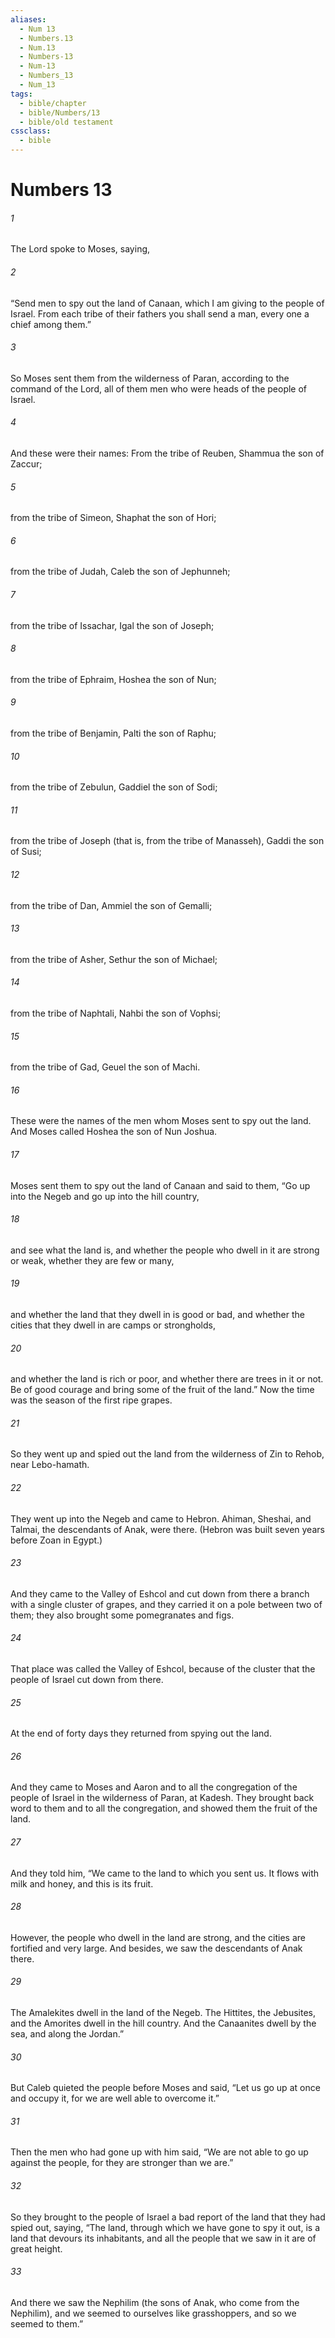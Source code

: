 ```yaml
---
aliases:
  - Num 13
  - Numbers.13
  - Num.13
  - Numbers-13
  - Num-13
  - Numbers_13
  - Num_13
tags:
  - bible/chapter
  - bible/Numbers/13
  - bible/old testament
cssclass:
  - bible
---
```


# Numbers 13

###### 1
The Lord spoke to Moses, saying,
###### 2
“Send men to spy out the land of Canaan, which I am giving to the people of Israel. From each tribe of their fathers you shall send a man, every one a chief among them.”
###### 3
So Moses sent them from the wilderness of Paran, according to the command of the Lord, all of them men who were heads of the people of Israel.
###### 4
And these were their names: From the tribe of Reuben, Shammua the son of Zaccur;
###### 5
from the tribe of Simeon, Shaphat the son of Hori;
###### 6
from the tribe of Judah, Caleb the son of Jephunneh;
###### 7
from the tribe of Issachar, Igal the son of Joseph;
###### 8
from the tribe of Ephraim, Hoshea the son of Nun;
###### 9
from the tribe of Benjamin, Palti the son of Raphu;
###### 10
from the tribe of Zebulun, Gaddiel the son of Sodi;
###### 11
from the tribe of Joseph (that is, from the tribe of Manasseh), Gaddi the son of Susi;
###### 12
from the tribe of Dan, Ammiel the son of Gemalli;
###### 13
from the tribe of Asher, Sethur the son of Michael;
###### 14
from the tribe of Naphtali, Nahbi the son of Vophsi;
###### 15
from the tribe of Gad, Geuel the son of Machi.
###### 16
These were the names of the men whom Moses sent to spy out the land. And Moses called Hoshea the son of Nun Joshua.
###### 17
Moses sent them to spy out the land of Canaan and said to them, “Go up into the Negeb and go up into the hill country,
###### 18
and see what the land is, and whether the people who dwell in it are strong or weak, whether they are few or many,
###### 19
and whether the land that they dwell in is good or bad, and whether the cities that they dwell in are camps or strongholds,
###### 20
and whether the land is rich or poor, and whether there are trees in it or not. Be of good courage and bring some of the fruit of the land.” Now the time was the season of the first ripe grapes.
###### 21
So they went up and spied out the land from the wilderness of Zin to Rehob, near Lebo-hamath.
###### 22
They went up into the Negeb and came to Hebron. Ahiman, Sheshai, and Talmai, the descendants of Anak, were there. (Hebron was built seven years before Zoan in Egypt.)
###### 23
And they came to the Valley of Eshcol and cut down from there a branch with a single cluster of grapes, and they carried it on a pole between two of them; they also brought some pomegranates and figs.
###### 24
That place was called the Valley of Eshcol, because of the cluster that the people of Israel cut down from there.
###### 25
At the end of forty days they returned from spying out the land.
###### 26
And they came to Moses and Aaron and to all the congregation of the people of Israel in the wilderness of Paran, at Kadesh. They brought back word to them and to all the congregation, and showed them the fruit of the land.
###### 27
And they told him, “We came to the land to which you sent us. It flows with milk and honey, and this is its fruit.
###### 28
However, the people who dwell in the land are strong, and the cities are fortified and very large. And besides, we saw the descendants of Anak there.
###### 29
The Amalekites dwell in the land of the Negeb. The Hittites, the Jebusites, and the Amorites dwell in the hill country. And the Canaanites dwell by the sea, and along the Jordan.”
###### 30
But Caleb quieted the people before Moses and said, “Let us go up at once and occupy it, for we are well able to overcome it.”
###### 31
Then the men who had gone up with him said, “We are not able to go up against the people, for they are stronger than we are.”
###### 32
So they brought to the people of Israel a bad report of the land that they had spied out, saying, “The land, through which we have gone to spy it out, is a land that devours its inhabitants, and all the people that we saw in it are of great height.
###### 33
And there we saw the Nephilim (the sons of Anak, who come from the Nephilim), and we seemed to ourselves like grasshoppers, and so we seemed to them.”



